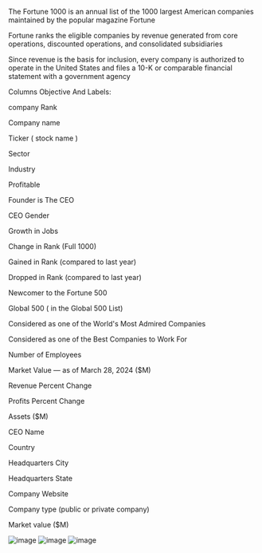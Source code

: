 The Fortune 1000 is an annual list of the 1000 largest American companies maintained by the popular magazine Fortune

Fortune ranks the eligible companies by revenue generated from core operations, discounted operations, and consolidated subsidiaries

Since revenue is the basis for inclusion, every company is authorized to operate in the United States and files a 10-K or comparable financial statement with a government agency

Columns Objective And Labels:

company Rank

Company name

Ticker ( stock name )

Sector

Industry

Profitable

Founder is The CEO

CEO Gender

Growth in Jobs

Change in Rank (Full 1000)

Gained in Rank (compared to last year)

Dropped in Rank (compared to last year)

Newcomer to the Fortune 500

Global 500 ( in the Global 500 List) 

Considered as one of the World's Most Admired Companies

Considered as one of the  Best Companies to Work For

Number of Employees

Market Value — as of March 28, 2024 ($M)

Revenue Percent Change

Profits Percent Change

Assets ($M)

CEO Name 

Country

Headquarters City

Headquarters State

Company Website

Company type (public or private company)

Market value ($M)

![image](https://github.com/user-attachments/assets/1e1bb69e-57ef-42d1-813a-bd3552312231)
![image](https://github.com/user-attachments/assets/63abadd0-38c5-4f99-b715-4c0f738194fe)
![image](https://github.com/user-attachments/assets/ec2eb776-2884-4178-976d-52966cd447d3)
